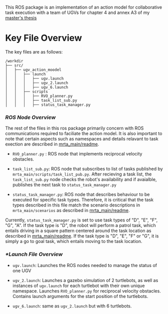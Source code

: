 This ROS package is an implementation of an action model for collaborative task execution with a team of UGVs for  chapter 4 and annex A3 of my [master's thesis](https://github.com/albud187/optimized_task_coord/blob/main/.thesis/Budiman_Alfa_2023_Thesis.pdf)


# Key File Overview

The key files are as follows:

```
/workdir
├── src/
│   ├── ugv_action_moodel
│   │   ├── launch
│   │   │   ├── ugv.launch
│   │   │   ├── ugv_2.launch
│   │   │   ├── ugv_6.launch
│   │   ├── scripts
│   │   │   ├── RVO_planner.py
│   │   │   ├── task_list_sub.py
│   │   │   ├── status_task_manager.py
```
### _**ROS Node Overview**_
The rest of the files in this ros package primarily concern with ROS communications required to faciliate the action model. It is also important to note that certain aspects such as namespaces and details relavant to task exection are described in [mrta_main/readme](https://github.com/albud187/optimized_task_coord/blob/main/src/mrta_main/README.md).

- `RVO_planner.py` : ROS node that implements reciprocal velocity obstacles.

- `task_list_sub.py`: ROS node that subscribes to list of tasks published by `mrta_main/scripts/task_list_pub.py`. After recieving a task list, the `task_list_sub.py` node checks the robot's availability and if avaialble, publishes the next task to `status_task_manager.py`

- `status_task_manager.py`: ROS node that describes behaviour to be executed for specific task types. Therefore, it is critical that the task types described in this file match the scenario descriptions in `mrta_main/scenarios` as described in [mrta_main/readme](https://github.com/albud187/optimized_task_coord/blob/main/src/mrta_main/README.md).

Currently, `status_task_manager.py` is set to use task types of "D", "E", "F", "G", "A". If the task type is "D", the robot will perform a patrol task, which entails driving in a square pattern centered around the task location as described in [mrta_main/readme](https://github.com/albud187/optimized_task_coord/blob/main/src/mrta_main/README.md). If the task type is  "D", "E", "F" or "G", it is simply a go to goal task, which entails moving to the task location.

### _**Launch File Overview*_

- `ugv.launch`: Launches the ROS nodes needed to manage the status of one UGV

- `ugv_2.launch`: Launches a gazebo simulation of 2 turtlebots, as well as instances of `ugv.launch` for each turtlebot with their own unique namespace. Launches `RVO_planner.py` for reciprocal velocity obstacles. Contains launch arguments for the start position of the turtlebots.

- `ugv_6.launch`: same as `ugv_2.launch` but with 6 turtlebots.


